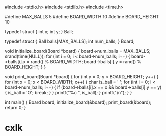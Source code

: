#include <stdio.h>
#include <stdlib.h>
#include <time.h>

#define MAX_BALLS 5
#define BOARD_WIDTH 10
#define BOARD_HEIGHT 10

typedef struct {
    int x;
    int y;
} Ball;

typedef struct {
    Ball balls[MAX_BALLS];
    int num_balls;
} Board;

void initialize_board(Board *board) {
    board->num_balls = MAX_BALLS;
    srand(time(NULL));
    for (int i = 0; i < board->num_balls; i++) {
        board->balls[i].x = rand() % BOARD_WIDTH;
        board->balls[i].y = rand() % BOARD_HEIGHT;
    }
}

void print_board(Board *board) {
    for (int y = 0; y < BOARD_HEIGHT; y++) {
        for (int x = 0; x < BOARD_WIDTH; x++) {
            char is_ball = ' ';
            for (int i = 0; i < board->num_balls; i++) {
                if (board->balls[i].x == x && board->balls[i].y == y) {
                    is_ball = 'O';
                    break;
                }
            }
            printf("%c ", is_ball);
        }
        printf("\n");
    }
}

int main() {
    Board board;
    initialize_board(&board);
    print_board(&board);
    return 0;
}
# cxlk
